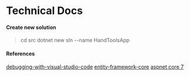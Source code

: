# Technical Docs

#### Create new solution
> cd src
> dotnet new sln --name HandToolsApp

#### References
[debugging-with-visual-studio-code](https://learn.microsoft.com/en-us/dotnet/core/tutorials/debugging-with-visual-studio-code?pivots=dotnet-7-0)
[entity-framework-core](https://www.entityframeworktutorial.net/efcore/entity-framework-core.aspx)
[aspnet core 7](https://learn.microsoft.com/en-us/aspnet/core/getting-started/?view=aspnetcore-7.0&tabs=windows)